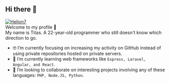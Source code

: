## Hi there 👋
[![Helion7](https://img.shields.io/badge/%20-Helion7-black?color=7289DA&labelColor=2C2F33&logo=discord&logoColor=ffffff)](https://discord.com)<br>
Welcome to my profile 🤗<br>
My name is Titas. A 22-year-old programmer who still doesn't know which direction to go.

- 🤓 I’m currently focusing on increasing my activity on GitHub instead of using private repositories hosted on private servers.
- 🌱 I’m currently learning web frameworks like `Express, Laravel, Angular, and React`.
- 🧾 I’m looking to collaborate on interesting projects involving any of these languages: `PHP, Node.JS, Python`.

<!-- - ⚡ Fun fact: ... (Still thinking of one....) *insert loading gif here* -->
<!-- - 🤔 I’m looking for help with ... (Currently only searching where to code more) -->
<!-- - 💬 Ask me about ... -->
<!-- - 📫 How to reach me: ... (Added buttons for it ^^) -->

